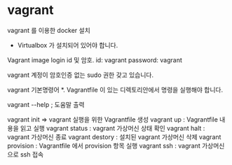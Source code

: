 # vagrant

vagrant 를 이용한 docker 설치
* Virtualbox 가 설치되어 있어야 합니다.

Vagrant image login id 및 암호.
id: vagrant
password: vagrant

vagrant 계정이 암호인증 없는 sudo 권한 갖고 있습니다. 

vagrant 기본명령어
*. Vagrantfile 이 있는 디렉토리안에서 명령을 실행해야 합니다.

vagrant --help  ; 도움말 출력

vagrant init => vagrant 실행을 위한 Vagrantfile 생성
vagrant up : Vagrantfile 내용을 읽고 실행
vagrant status : vagrant 가상머신 상태 확인
vagrant halt : vagrant 가상머신 종료
vagrant destory : 설치된 vagrant 가상머신 삭제
vagrant provision : Vagrantfile 에서 provision 항목 실행
vagrant ssh : vagrant 가상머신으로 ssh 접속
